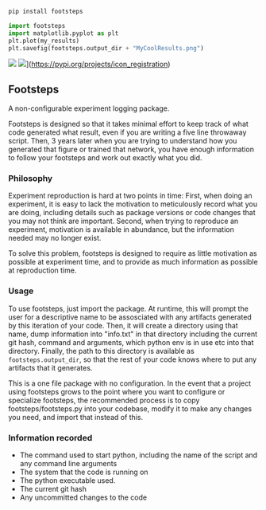 ```bash
pip install footsteps
```

```python
import footsteps
import matplotlib.pyplot as plt
plt.plot(my_results)
plt.savefig(footsteps.output_dir + "MyCoolResults.png")
```
    
[<img src="https://github.com/HastingsGreer/footsteps/actions/workflows/test.yml/badge.svg">](https://github.com/HastingsGreer/footsteps/actions) [<img src="https://img.shields.io/pypi/v/footsteps.svg?color=blue">](https://pypi.org/project/footsteps/)](https://pypi.org/projects/icon_registration)

## Footsteps



A non-configurable experiment logging package.

Footsteps is designed so that it takes minimal effort to keep track of what code generated what result, even if you are writing a five line throwaway script. Then, 3 years later when you are trying to understand how you generated that figure or trained that network, you have enough information to follow your footsteps and work out exactly what you did.

### Philosophy

Experiment reproduction is hard at two points in time: First, when doing an experiment, it is easy to lack the motivation to meticulously record what you are doing, including details such as package versions or code changes that you may not think are important. Second, when trying to reproduce an experiment, motivation is available in abundance, but the information needed may no longer exist.

To solve this problem, footsteps is designed to require as little motivation as possible at experiment time, and to provide as much information as possible at reproduction time.

### Usage

To use footsteps, just import the package. At runtime, this will prompt the user for a descriptive name to be assosciated with any artifacts generated by this iteration of your code. Then, it will create a directory using that name, dump information into "info.txt" in that directory including the current git hash, command and arguments, which python env is in use etc into that directory. Finally, the path to this directory is available as `footsteps.output_dir`, so that the rest of your code knows where to put any artifacts that it generates.

This is a one file package with no configuration. In the event that a project using footsteps grows to the point where you want to configure or specialize footsteps, the recommended process is to copy footsteps/footsteps.py into your codebase, modify it to make any changes you need, and import that instead of this.

### Information recorded

- The command used to start python, including the name of the script and any command line arguments
- The system that the code is running on
- The python executable used.
- The current git hash
- Any uncommitted changes to the code
